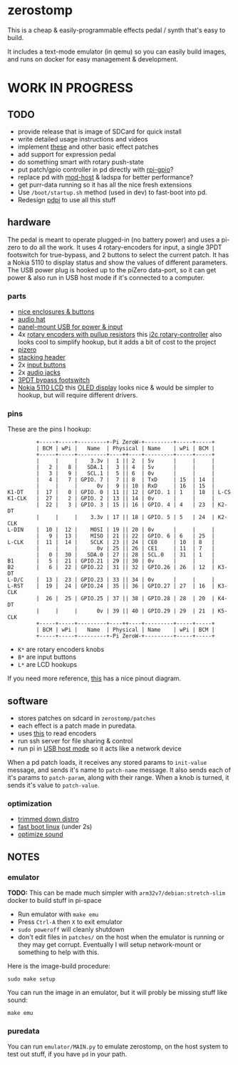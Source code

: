 # zerostomp

This is a cheap & easily-programmable effects pedal / synth that's easy to build.

It includes a text-mode emulator (in qemu) so you can easily build images, and runs on docker for easy management & development.

# WORK IN PROGRESS

## TODO

* provide release that is image of SDCard for quick install
* write detailed usage instructions and videos
* implement [these](https://guitarextended.wordpress.com/audio-effects-for-guitar-with-pure-data/) and other basic effect patches
* add support for expression pedal
* do something smart with rotary push-state
* put patch/gpio controller in pd directly with [rpi-gpio](http://nyu-waverlylabs.org/rpi-gpio/)?
* replace pd with [mod-host](https://github.com/moddevices/mod-host) & ladspa for better performance?
* get purr-data running so it has all the nice fresh extensions
* Use `/boot/startup.sh` method (used in dev) to fast-boot into pd.
* Redesign [pdpi](https://github.com/konsumer/pdpi) to use all this stuff

## hardware

The pedal is meant to operate plugged-in (no battery power) and uses a pi-zero to do all the work. It uses 4 rotary-encoders for input, a single 3PDT footswitch for true-bypass, and 2 buttons to select the current patch. It has a Nokia 5110 to display status and show the values of different parameters. The USB power plug is hooked up to the piZero data-port, so it can get power & also run in USB host mode if it's connected to a computer.

### parts

* [nice enclosures & buttons](https://www.mammothelectronics.com/)
* [audio hat](https://www.amazon.com/gp/product/B075V1VNDD/ref=ppx_yo_dt_b_asin_title_o02_s00?ie=UTF8&psc=1)
* [panel-mount USB for power & input](https://www.adafruit.com/product/4217)
* 4x [rotary encoders with pullup resistors](https://www.amazon.com/gp/product/B06XQTHDRR/ref=ppx_yo_dt_b_asin_title_o01_s00?ie=UTF8&psc=1) this [i2c rotary-controller](https://www.tindie.com/products/saimon/i2cencoder-v2-connect-multiple-encoder-on-i2c-bus/) also looks cool to simplify hookup, but it adds a bit of cost to the project
* [pizero](https://www.adafruit.com/product/2885)
* [stacking header](https://www.amazon.com/gp/product/B071XCHZNB/ref=ppx_yo_dt_b_asin_title_o00_s00?ie=UTF8&psc=1)
* 2x [input buttons](https://www.amazon.com/gp/product/B076V2QYSJ/ref=ppx_yo_dt_b_asin_title_o01_s00?ie=UTF8&psc=1)
* 2x [audio jacks](https://www.amazon.com/gp/product/B00CO6Q1II/ref=ppx_yo_dt_b_asin_title_o01_s00?ie=UTF8&psc=1)
* [3PDT bypass footswitch](https://www.mammothelectronics.com/collections/footswitches/products/3pdt-ls-pro-footswitch)
* [Nokia 5110 LCD](https://www.adafruit.com/product/338) this [OLED display](https://www.amazon.com/MakerFocus-Display-SSD1306-3-3V-5V-Arduino/dp/B0761LV1SD/ref=pd_rhf_dp_s_all_spx_wp_0_3/134-4039483-3143422?_encoding=UTF8&pd_rd_i=B0761LV1SD&pd_rd_r=17ceed7d-2098-49cf-ae9b-a86382757db0&pd_rd_w=7hfrp&pd_rd_wg=BXBz1&pf_rd_p=ffd394b3-6bb0-43ec-8bd8-b3dd44ab44d6&pf_rd_r=0RZCJGGR9AV8SPX9KTTX&refRID=0RZCJGGR9AV8SPX9KTTX&th=1) looks nice & would be simpler to hookup, but will require different drivers.

### pins

These are the pins I hookup:

```
         +-----+-----+---------+-Pi ZeroW-+---------+-----+-----+
         | BCM | wPi |   Name  | Physical | Name    | wPi | BCM |
         +-----+-----+---------+----++----+---------+-----+-----+
         |     |     |    3.3v |  1 || 2  | 5v      |     |     |
         |   2 |   8 |   SDA.1 |  3 || 4  | 5v      |     |     |
         |   3 |   9 |   SCL.1 |  5 || 6  | 0v      |     |     |
         |   4 |   7 | GPIO. 7 |  7 || 8  | TxD     | 15  | 14  |
         |     |     |      0v |  9 || 10 | RxD     | 16  | 15  |
K1-DT    |  17 |   0 | GPIO. 0 | 11 || 12 | GPIO. 1 | 1   | 18  | L-CS
K1-CLK   |  27 |   2 | GPIO. 2 | 13 || 14 | 0v      |     |     |
         |  22 |   3 | GPIO. 3 | 15 || 16 | GPIO. 4 | 4   | 23  | K2-DT
         |     |     |    3.3v | 17 || 18 | GPIO. 5 | 5   | 24  | K2-CLK
L-DIN    |  10 |  12 |    MOSI | 19 || 20 | 0v      |     |     |
         |   9 |  13 |    MISO | 21 || 22 | GPIO. 6 | 6   | 25  | 
L-CLK    |  11 |  14 |    SCLK | 23 || 24 | CE0     | 10  | 8   | 
         |     |     |      0v | 25 || 26 | CE1     | 11  | 7   |
         |   0 |  30 |   SDA.0 | 27 || 28 | SCL.0   | 31  | 1   |
B1       |   5 |  21 | GPIO.21 | 29 || 30 | 0v      |     |     |
B2       |   6 |  22 | GPIO.22 | 31 || 32 | GPIO.26 | 26  | 12  | K3-DT
L-D/C    |  13 |  23 | GPIO.23 | 33 || 34 | 0v      |     |     |
L-RST    |  19 |  24 | GPIO.24 | 35 || 36 | GPIO.27 | 27  | 16  | K3-CLK
         |  26 |  25 | GPIO.25 | 37 || 38 | GPIO.28 | 28  | 20  | K4-DT
         |     |     |      0v | 39 || 40 | GPIO.29 | 29  | 21  | K5-CLK
         +-----+-----+---------+----++----+---------+-----+-----+
         | BCM | wPi |   Name  | Physical | Name    | wPi | BCM |
         +-----+-----+---------+-Pi ZeroW-+---------+-----+-----+

```

* `K*` are rotary encoders knobs
* `B*` are input buttons
* `L*` are LCD hookups

If you need more reference, [this](https://cdn.sparkfun.com/assets/learn_tutorials/6/7/6/PiZero_1.pdf) has a nice pinout diagram.

## software

* stores patches on sdcard in `zerostomp/patches`
* each effect is a patch made in puredata.
* uses [this](https://github.com/modmypi/Rotary-Encoder/blob/master/rotary_encoder.py) to read encoders
* run ssh server for file sharing & control
* run pi in [USB host mode](https://gist.github.com/gbaman/975e2db164b3ca2b51ae11e45e8fd40a) so it acts like a network device

When a pd patch loads, it receives any stored params to `init-value` message, and sends it's name to `patch-name` message. It also sends each of it's params to `patch-param`, along with their range. When a knob is turned, it sends it's value to `patch-value`.

### optimization

* [trimmed down distro](https://gist.github.com/hhromic/78e3d849ec239b6a4789ae8842701838)
* [fast boot linux](http://himeshp.blogspot.com/2018/08/fast-boot-with-raspberry-pi.html) (under 2s)
* [optimize sound](https://wiki.linuxaudio.org/wiki/raspberrypi)

## NOTES

### emulator

**TODO:** This can be made much simpler with `arm32v7/debian:stretch-slim` docker to build stuff in pi-space

* Run emulator with `make emu`
* Press `Ctrl-A` then `X` to exit emulator
* `sudo poweroff` will cleanly shutdown
* don't edit files in `patches/` on the host when the emulator is running or they may get corrupt. Eventually I will setup network-mount or something to help with this.

Here is the image-build procedure:

```
sudo make setup
```

You can run the image in an emulator, but it will probly be missing stuff like sound:

```
make emu
```

### puredata

You can run `emulator/MAIN.py` to emulate zerostomp, on the host system to test out stuff, if you have `pd` in your path.
